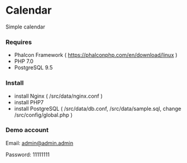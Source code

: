 # Calendar

Simple calendar

### Requires
- Phalcon Framework ( https://phalconphp.com/en/download/linux )
- PHP 7.0
- PostgreSQL 9.5

### Install

* install Nginx ( /src/data/nginx.conf )
* install PHP7
* install PostgreSQL ( /src/data/db.conf, /src/data/sample.sql, change /src/config/global.php )

### Demo account
Email: admin@admin.admin

Password: 11111111